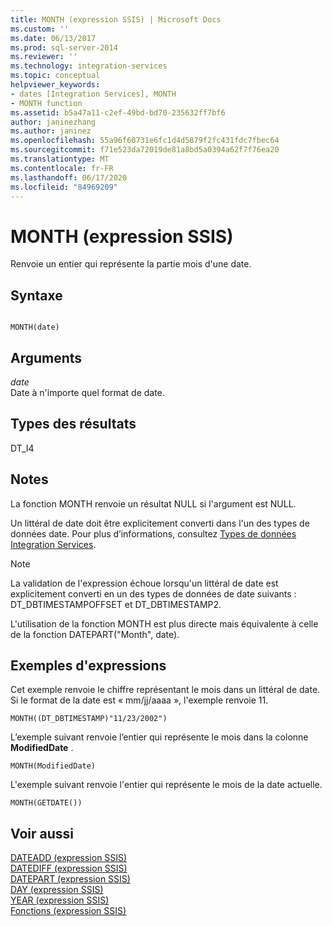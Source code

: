 ```yaml
---
title: MONTH (expression SSIS) | Microsoft Docs
ms.custom: ''
ms.date: 06/13/2017
ms.prod: sql-server-2014
ms.reviewer: ''
ms.technology: integration-services
ms.topic: conceptual
helpviewer_keywords:
- dates [Integration Services], MONTH
- MONTH function
ms.assetid: b5a47a11-c2ef-49bd-bd70-235632ff7bf6
author: janinezhang
ms.author: janinez
ms.openlocfilehash: 55a96f60731e6fc1d4d5879f2fc431fdc7fbec64
ms.sourcegitcommit: f71e523da72019de81a8bd5a0394a62f7f76ea20
ms.translationtype: MT
ms.contentlocale: fr-FR
ms.lasthandoff: 06/17/2020
ms.locfileid: "84969209"
---
```

# <a name="month-ssis-expression"></a>MONTH (expression SSIS)
  Renvoie un entier qui représente la partie mois d'une date.  
  
## <a name="syntax"></a>Syntaxe  
  
```  
  
MONTH(date)  
```  
  
## <a name="arguments"></a>Arguments  
 *date*  
 Date à n'importe quel format de date.  
  
## <a name="result-types"></a>Types des résultats  
 DT_I4  
  
## <a name="remarks"></a>Notes  
 La fonction MONTH renvoie un résultat NULL si l'argument est NULL.  
  
 Un littéral de date doit être explicitement converti dans l'un des types de données date. Pour plus d’informations, consultez [Types de données Integration Services](../data-flow/integration-services-data-types.md).  
  
> [!NOTE]  
>  La validation de l'expression échoue lorsqu'un littéral de date est explicitement converti en un des types de données de date suivants : DT_DBTIMESTAMPOFFSET et DT_DBTIMESTAMP2.  
  
 L'utilisation de la fonction MONTH est plus directe mais équivalente à celle de la fonction DATEPART("Month", date).  
  
## <a name="expression-examples"></a>Exemples d'expressions  
 Cet exemple renvoie le chiffre représentant le mois dans un littéral de date. Si le format de la date est « mm/jj/aaaa », l'exemple renvoie 11.  
  
```  
MONTH((DT_DBTIMESTAMP)"11/23/2002")  
```  
  
 L’exemple suivant renvoie l’entier qui représente le mois dans la colonne **ModifiedDate** .  
  
```  
MONTH(ModifiedDate)  
```  
  
 L'exemple suivant renvoie l'entier qui représente le mois de la date actuelle.  
  
```  
MONTH(GETDATE())  
```  
  
## <a name="see-also"></a>Voir aussi  
 [DATEADD &#40;expression SSIS&#41;](dateadd-ssis-expression.md)   
 [DATEDIFF &#40;expression SSIS&#41;](datediff-ssis-expression.md)   
 [DATEPART &#40;expression SSIS&#41;](datepart-ssis-expression.md)   
 [DAY &#40;expression SSIS&#41;](day-ssis-expression.md)   
 [YEAR &#40;expression SSIS&#41;](year-ssis-expression.md)   
 [Fonctions &#40;expression SSIS&#41;](functions-ssis-expression.md)  
  
  
